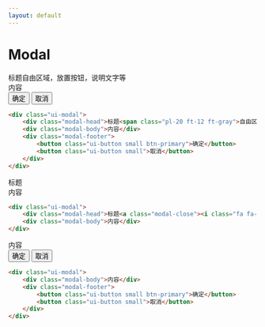 ```yaml
---
layout: default
---
```


# Modal

<div class="ui-modal">
    <div class="modal-head">标题<span class="pl-20 ft-12 ft-gray">自由区域，放置按钮，说明文字等</span><a class="modal-close"><i class="fa fa-times"></i></a></div>
    <div class="modal-body">内容</div>
    <div class="modal-footer">
        <button class="ui-button small btn-primary">确定</button>
        <button class="ui-button small">取消</button>
    </div>
</div>

```html
<div class="ui-modal">
    <div class="modal-head">标题<span class="pl-20 ft-12 ft-gray">自由区域，放置按钮，说明文字等</span><a class="modal-close"><i class="fa fa-times"></i></a></div>
    <div class="modal-body">内容</div>
    <div class="modal-footer">
        <button class="ui-button small btn-primary">确定</button>
        <button class="ui-button small">取消</button>
    </div>
</div>
```

<div class="ui-modal">
    <div class="modal-head">标题<a class="modal-close"><i class="fa fa-times"></i></a></div>
    <div class="modal-body">内容</div>
</div>

```html
<div class="ui-modal">
    <div class="modal-head">标题<a class="modal-close"><i class="fa fa-times"></i></a></div>
    <div class="modal-body">内容</div>
</div>
```

<div class="ui-modal">
    <div class="modal-body">内容</div>
    <div class="modal-footer">
        <button class="ui-button small btn-primary">确定</button>
        <button class="ui-button small">取消</button>
    </div>
</div>

```html
<div class="ui-modal">
    <div class="modal-body">内容</div>
    <div class="modal-footer">
        <button class="ui-button small btn-primary">确定</button>
        <button class="ui-button small">取消</button>
    </div>
</div>
```